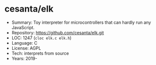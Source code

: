 # cesanta/elk

* Summary:    Toy interpreter for microcontrollers that can hardly run any JavaScript.
* Repository: https://github.com/cesanta/elk.git
* LOC:        1247 (`cloc elk.c elk.h`)
* Language:   C
* License:    AGPL
* Tech:       interprets from source
* Years:      2019-
